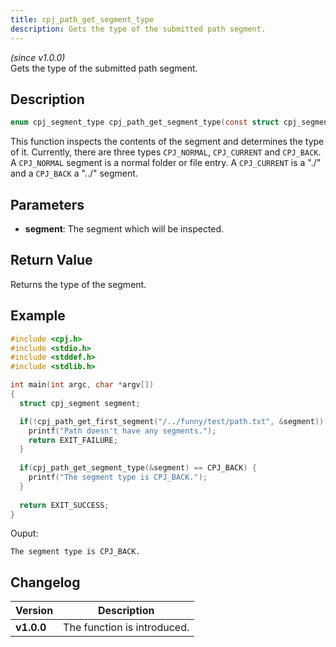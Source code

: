 ```yaml
---
title: cpj_path_get_segment_type
description: Gets the type of the submitted path segment.
---
```


_(since v1.0.0)_  
Gets the type of the submitted path segment.

## Description
```c
enum cpj_segment_type cpj_path_get_segment_type(const struct cpj_segment *segment);
```

This function inspects the contents of the segment and determines the type of it. Currently, there are three types ``CPJ_NORMAL``, ``CPJ_CURRENT`` and ``CPJ_BACK``. A ``CPJ_NORMAL`` segment is a normal folder or file entry. A ``CPJ_CURRENT`` is a "./" and a ``CPJ_BACK`` a "../" segment.

## Parameters
 * **segment**: The segment which will be inspected.

## Return Value
Returns the type of the segment.

## Example
```c
#include <cpj.h>
#include <stdio.h>
#include <stddef.h>
#include <stdlib.h>

int main(int argc, char *argv[])
{
  struct cpj_segment segment;

  if(!cpj_path_get_first_segment("/../funny/test/path.txt", &segment)) {
    printf("Path doesn't have any segments.");
    return EXIT_FAILURE;
  }
  
  if(cpj_path_get_segment_type(&segment) == CPJ_BACK) {
    printf("The segment type is CPJ_BACK.");
  }
  
  return EXIT_SUCCESS;
}
```

Ouput:
```
The segment type is CPJ_BACK.
```

## Changelog

| Version    | Description                                            |
|------------|--------------------------------------------------------|
| **v1.0.0** | The function is introduced.                            |